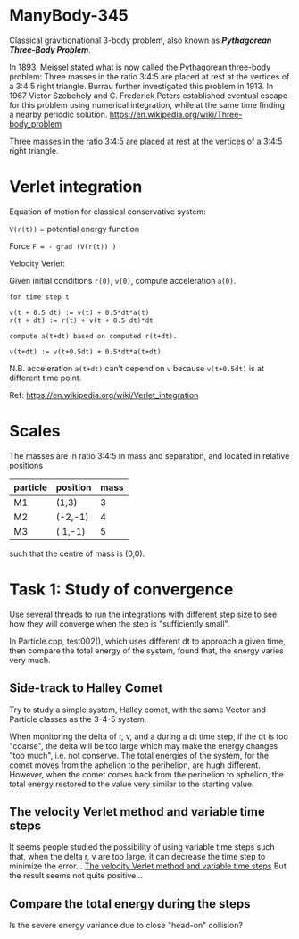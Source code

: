 # ManyBody-345
Classical gravitionational 3-body problem, also known as 
__*Pythagorean Three-Body Problem*__. 

In 1893, Meissel stated what is now called the Pythagorean three-body problem: 
Three masses in the ratio 3:4:5 are placed at rest at the vertices 
of a 3:4:5 right triangle. 
Burrau further investigated this problem in 1913. 
In 1967 Victor Szebehely and C. Frederick Peters established eventual 
escape for this problem using numerical integration, while at the same 
time finding a nearby periodic solution. 
https://en.wikipedia.org/wiki/Three-body_problem

Three masses in the ratio 3:4:5 are placed at rest at the vertices of
a 3:4:5 right triangle.

# Verlet integration

Equation of motion for classical conservative system:

`V(r(t))` = potential energy function

Force `F = - grad (V(r(t)) )`

Velocity Verlet:

Given initial conditions `r(0)`, `v(0)`, compute acceleration `a(0)`.

```text
for time step t

v(t + 0.5 dt) := v(t) + 0.5*dt*a(t)
r(t + dt) := r(t) + v(t + 0.5 dt)*dt

compute a(t+dt) based on computed r(t+dt).

v(t+dt) := v(t+0.5dt) + 0.5*dt*a(t+dt)
```

N.B. acceleration `a(t+dt)` can’t depend on `v` because `v(t+0.5dt)` is 
at different time point.


Ref: https://en.wikipedia.org/wiki/Verlet_integration

# Scales

The masses are in ratio 3:4:5 in mass and separation,
and located in relative positions 

| particle | position | mass | 
|----------|----------|------|
| M1       | (1,3)    | 3    |
| M2       | (-2,-1)  | 4    |
| M3       | ( 1,-1)  | 5    |

such that the centre of mass is (0,0).


# Task 1: Study of convergence 

Use several threads to run the integrations with different 
step size to see how they will converge when the step is 
"sufficiently small".

In Particle.cpp, test002(), which uses different dt to
approach a given time, then compare the total energy of the 
system, found that, the energy varies very much.

## Side-track to Halley Comet
Try to study a simple system, Halley comet, with the same Vector and
Particle classes as the 3-4-5 system.

When monitoring the delta of r, v, and a during a dt time step, if the
dt is too "coarse", the delta will be too large which may make the energy
changes "too much", i.e. not conserve. The total energies of the system, for 
the comet moves from the aphelion to the perihelion, are hugh different. 
However, when the comet comes back from the perihelion to aphelion, the
total energy restored to the value very similar to the starting value.

## The velocity Verlet method and variable time steps
It seems people studied the possibility of using variable time steps
such that, when the delta r, v are too large, it can decrease the time step to minimize
the error... 
[The velocity Verlet method and variable time steps](https://scicomp.stackexchange.com/questions/34491/the-velocity-verlet-method-and-variable-time-steps)
But the result seems not quite positive...

## Compare the total energy during the steps
Is the severe energy variance due to close "head-on" collision?
